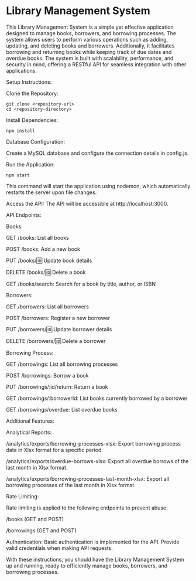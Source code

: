 # Library Management System

This Library Management System is a simple yet effective application designed to manage books, borrowers, and borrowing processes. The system allows users to perform various operations such as adding, updating, and deleting books and borrowers. Additionally, it facilitates borrowing and returning books while keeping track of due dates and overdue books. The system is built with scalability, performance, and security in mind, offering a RESTful API for seamless integration with other applications.

Setup Instructions:

Clone the Repository:

```
git clone <repository-url>
cd <repository-directory>
```

Install Dependencies:

`npm install`

Database Configuration:

Create a MySQL database and configure the connection details in config.js.

Run the Application:

`npm start`

This command will start the application using nodemon, which automatically restarts the server upon file changes.

Access the API:
The API will be accessible at http://localhost:3000.


API Endpoints:


Books:


GET /books: List all books

POST /books: Add a new book

PUT /books/:id: Update book details

DELETE /books/:id: Delete a book

GET /books/search: Search for a book by title, author, or ISBN


Borrowers:


GET /borrowers: List all borrowers

POST /borrowers: Register a new borrower

PUT /borrowers/:id: Update borrower details

DELETE /borrowers/:id: Delete a borrower


Borrowing Process:


GET /borrowings: List all borrowing processes

POST /borrowings: Borrow a book

PUT /borrowings/:id/return: Return a book

GET /borrowings/:borrowerId: List books currently borrowed by a borrower

GET /borrowings/overdue: List overdue books


Additional Features:


Analytical Reports:


/analytics/exports/borrowing-processes-xlsx: Export borrowing process data in Xlsx format for a specific period.

/analytics/exports/overdue-borrows-xlsx: Export all overdue borrows of the last month in Xlsx format.

/analytics/exports/borrowing-processes-last-month-xlsx: Export all borrowing processes of the last month in Xlsx format.


Rate Limiting:


Rate limiting is applied to the following endpoints to prevent abuse:


/books (GET and POST)

/borrowings (GET and POST)

Authentication:
Basic authentication is implemented for the API. Provide valid credentials when making API requests.

With these instructions, you should have the Library Management System up and running, ready to efficiently manage books, borrowers, and borrowing processes.
